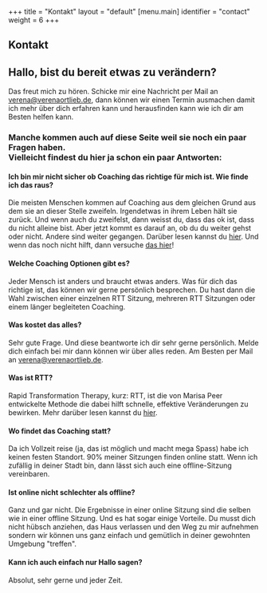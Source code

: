 +++
title = "Kontakt"
layout = "default"
[menu.main]
identifier = "contact"
weight = 6
+++

<div class="sub-hero img-contact"></div>

<h2 class="sub-hero-img-text">Kontakt</h2>


<h2 class="sub-side-hero">Hallo, bist du bereit etwas zu verändern?</h2>

Das freut mich zu hören. Schicke mir eine Nachricht per Mail an <a href="mailto:verena@verenaortlieb.de">verena@verenaortlieb.de</a>, dann können wir einen Termin ausmachen damit ich mehr über dich erfahren kann und herausfinden kann wie ich dir am Besten helfen kann.

<div class="contact-highlight-text">
	<h3>Manche kommen auch auf diese Seite weil sie noch ein paar Fragen haben. <br> Vielleicht findest du hier ja schon ein paar Antworten:</h3>
</div>

#### Ich bin mir nicht sicher ob Coaching das richtige für mich ist. Wie finde ich das raus?

Die meisten Menschen kommen auf Coaching aus dem gleichen Grund aus dem sie an dieser Stelle zweifeln. Irgendetwas in ihrem Leben hält sie zurück. Und wenn auch du zweifelst, dann weisst du, dass das ok ist, dass du nicht alleine bist. Aber jetzt kommt es darauf an, ob du du weiter gehst oder nicht. Andere sind weiter gegangen. Darüber lesen kannst du [hier](/lob). Und wenn das noch nicht hilft, dann versuche [das hier](/blog/arschtritt)! 

#### Welche Coaching Optionen gibt es?

Jeder Mensch ist anders und braucht etwas anders. Was für dich das richtige ist, das können wir gerne persönlich besprechen. Du hast dann die Wahl zwischen einer einzelnen RTT Sitzung, mehreren RTT Sitzungen oder einem länger begleiteten Coaching.

#### Was kostet das alles?

Sehr gute Frage. Und diese beantworte ich dir sehr gerne persönlich. Melde dich einfach bei mir dann können wir über alles reden. Am Besten per Mail an <a href="mailto:verena@verenaortlieb.de">verena@verenaortlieb.de</a>.

#### Was ist RTT?

Rapid Transformation Therapy, kurz: RTT, ist die von Marisa Peer entwickelte Methode die dabei hilft schnelle, effektive Veränderungen zu bewirken. Mehr darüber lesen kannst du [hier](/blog/was-ist-rtt).

#### Wo findet das Coaching statt?

Da ich Vollzeit reise (ja, das ist möglich und macht mega Spass) habe ich keinen festen Standort. 90% meiner Sitzungen finden online statt. Wenn ich zufällig in deiner Stadt bin, dann lässt sich auch eine offline-Sitzung vereinbaren. 

#### Ist online nicht schlechter als offline?

Ganz und gar nicht. Die Ergebnisse in einer online Sitzung sind die selben wie in einer offline Sitzung. Und es hat sogar einige Vorteile. Du musst dich nicht hübsch anziehen, das Haus verlassen und den Weg zu mir aufnehmen sondern wir können uns ganz einfach und gemütlich in deiner gewohnten Umgebung "treffen".

#### Kann ich auch einfach nur Hallo sagen?

Absolut, sehr gerne und jeder Zeit.

